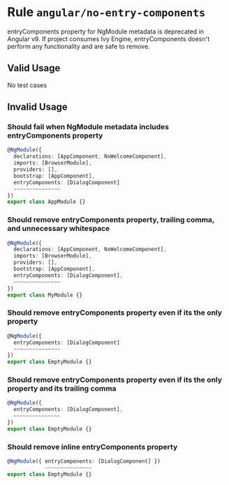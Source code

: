 # Rule `angular/no-entry-components`

entryComponents property for NgModule metadata is deprecated in Angular v9. If project consumes Ivy Engine, entryComponents doesn't perform any functionality and are safe to remove.

## Valid Usage

No test cases

## Invalid Usage

### Should fail when NgModule metadata includes entryComponents property

```ts
@NgModule({
  declarations: [AppComponent, NxWelcomeComponent],
  imports: [BrowserModule],
  providers: [],
  bootstrap: [AppComponent],
  entryComponents: [DialogComponent]
  ~~~~~~~~~~~~~~~
})
export class AppModule {}
```

### Should remove entryComponents property, trailing comma, and unnecessary whitespace

```ts
@NgModule({
  declarations: [AppComponent, NxWelcomeComponent],
  imports: [BrowserModule],
  providers: [],
  bootstrap: [AppComponent],
  entryComponents: [DialogComponent],
  ~~~~~~~~~~~~~~~
})
export class MyModule {}
```

### Should remove entryComponents property even if its the only property

```ts
@NgModule({
  entryComponents: [DialogComponent]
  ~~~~~~~~~~~~~~~
})
export class EmptyModule {}
```

### Should remove entryComponents property even if its the only property and its trailing comma

```ts
@NgModule({
  entryComponents: [DialogComponent],
  ~~~~~~~~~~~~~~~
})
export class EmptyModule {}
```

### Should remove inline entryComponents property

```ts
@NgModule({ entryComponents: [DialogComponent] })
            ~~~~~~~~~~~~~~~
export class EmptyModule {}
```
